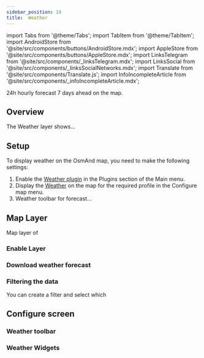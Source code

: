 ```yaml
---
sidebar_position: 14
title:  Weather
---
```


import Tabs from '@theme/Tabs';
import TabItem from '@theme/TabItem';
import AndroidStore from '@site/src/components/buttons/AndroidStore.mdx';
import AppleStore from '@site/src/components/buttons/AppleStore.mdx';
import LinksTelegram from '@site/src/components/_linksTelegram.mdx';
import LinksSocial from '@site/src/components/_linksSocialNetworks.mdx';
import Translate from '@site/src/components/Translate.js';
import InfoIncompleteArticle from '@site/src/components/_infoIncompleteArticle.mdx';

24h hourly forecast 7 days ahead on the map.

## Overview

The Weather layer shows...

## Setup 

To display weather on the OsmAnd map, you need to make the following settings: 
   
1. Enable the [Weather plugin](../plugins/#enable--disable) in the Plugins section of the Main menu.    
2. Display the [Weather](#enable-layer) on the map for the required profile in the Configure map menu.
3. Weather toolbar for forecast...


## Map Layer

Map layer of 

<Tabs groupId="operating-systems">


<TabItem value="android" label="Android">



</TabItem>

<TabItem value="ios" label="iOS">


</TabItem>

</Tabs>


### Enable Layer


### Download weather forecast

### Filtering the data

You can create a filter and select which


## Configure screen

### Weather toolbar

### Weather Widgets

